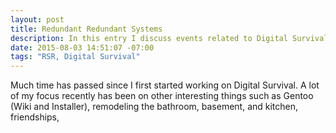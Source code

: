 ```yaml
---
layout: post
title: Redundant Redundant Systems
description: In this entry I discuss events related to Digital Survival.
date: 2015-08-03 14:51:07 -07:00
tags: "RSR, Digital Survival"
---
```


Much time has passed since I first started working on Digital Survival. A lot of my focus recently has been on other interesting things such as Gentoo (Wiki and Installer), remodeling the bathroom, basement, and kitchen, friendships, 